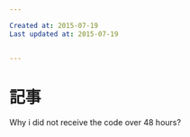 ```yaml
---

Created at: 2015-07-19
Last updated at: 2015-07-19


---
```


# 記事


Why i did not receive the code over 48 hours?

